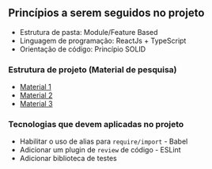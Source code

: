 ## Princípios a serem seguidos no projeto

- Estrutura de pasta: Module/Feature Based
- Linguagem de programação: ReactJs + TypeScript
- Orientação de código: Princípio SOLID

### Estrutura de projeto (Material de pesquisa)

- [Material 1](https://reboot.studio/blog/folder-structures-to-organize-react-project/)
- [Material 2](https://levelup.gitconnected.com/building-a-scalable-and-modular-architecture-for-react-ts-applications-e1d917250e04)
- [Material 3](https://alexmngn.medium.com/why-react-developers-should-modularize-their-applications-d26d381854c1)


### Tecnologias que devem aplicadas no projeto

- Habilitar o uso de alias para `require/import` - Babel
- Adicionar um plugin de `review` de código - ESLint
- Adicionar biblioteca de testes